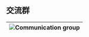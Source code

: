## 交流群

| ![Communication group](https://github.com/linhaojun857/readme-images/blob/master/6c149c9bd586ee0cb9d3d41df605e40f.png) |
| ------------------------------------------------------------ |
